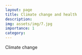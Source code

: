 ```yaml
---
layout: page
title: Climate change and health
description:
img: assets/img/7.jpg
importance: 1
category:
---
```


Climate change
